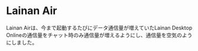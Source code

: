 # Lainan Air
Lainan Airは、今まで起動するたびにデータ通信量が増えていたLainan Desktop Onlineの通信量をチャット時のみ通信量が増えるようにし、通信量を空気のようにしました。